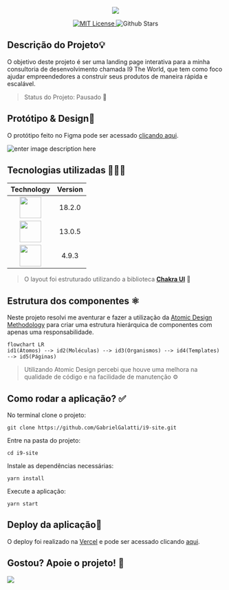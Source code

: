 <p align="center">
  <img src="https://lh3.googleusercontent.com/Moh48iEDq5XlqpSPMZe16YNmDibKGiqjVc9elNt2eq-iqrPCum9SizshmD6a8YlaD_BVsGc4u9D9gBoM9aQLh1V14uerIETlLUvpxEBL8rn7Q66bK6KZvsX6RSgNgJ4mnV-cyPff=w600" />
</p>

<p align="center">
  <a href="https://github.com/GabrielGalatti/i9-site/blob/master/LICENSE">
    <img alt="MIT License" src="https://img.shields.io/github/license/GabrielGalatti/i9-site"/>
  </a>
  <img alt="Github Stars" src="https://badgen.net/github/stars/GabrielGalatti/i9-site" />
</p>

## Descrição do Projeto💡
O objetivo deste projeto é ser uma landing page interativa para a minha consultoria de desenvolvimento chamada I9 The World, que tem como foco ajudar empreendedores a construir seus produtos de maneira rápida e escalável.

> Status do Projeto:  Pausado 🛑

## Protótipo & Design🧪

O protótipo feito no Figma pode ser acessado  [clicando aqui](https://www.figma.com/file/iwekR7iuJK9zbUZoJZpqHB/I9-The-World---Site-2022?node-id=0%3A1&t=UIsnTs5FbxdOhor3-1).

![enter image description here](https://lh3.googleusercontent.com/fQFUBeq6gO6MMX1-u9-xzKha7CDRZtNTSsgya47RWHH5jBWlmLRKvpueaKO-7RFLzfMwkxnsrenvI5RxRjvVNI4ZuzjD_dKhSnAlb4yMgZBDDm_8M-yu5pNkEJLFrDVvH0bttaeM=w00)

## Tecnologias utilizadas 🧑🏽‍💻

| Technology | Version |
|:---:|:---:|
|  <img src="https://cdn.jsdelivr.net/gh/devicons/devicon/icons/react/react-original-wordmark.svg" height="50px"/>| 18.2.0 |
|<img src="https://cdn.jsdelivr.net/gh/devicons/devicon/icons/nextjs/nextjs-original-wordmark.svg" height="50px"/>| 13.0.5 |
|<img src="https://cdn.jsdelivr.net/gh/devicons/devicon/icons/typescript/typescript-original.svg" height="50px"/>| 4.9.3 |

> O layout foi estruturado utilizando a biblioteca **[Chakra UI](https://chakra-ui.com/)** 💛

## Estrutura dos componentes ⚛️
 
 Neste projeto resolvi me aventurar e fazer a utilização da [Atomic Design Methodology](https://atomicdesign.bradfrost.com/chapter-2/) para criar uma estrutura hierárquica de componentes com apenas uma responsabilidade.

```mermaid 
flowchart LR
id1(Átomos) --> id2(Moléculas) --> id3(Organismos) --> id4(Templates) --> id5(Páginas)
 ```

> Utilizando Atomic Design percebi que houve uma melhora na qualidade de código e na facilidade de manutenção  ⚙️

## Como rodar a aplicação? ✅

No terminal clone o projeto:

    git clone https://github.com/GabrielGalatti/i9-site.git

Entre na pasta do projeto:

    cd i9-site

Instale as dependências necessárias:

    yarn install

Execute a aplicação:

    yarn start

## Deploy da aplicação🚀

O deploy foi realizado na [Vercel](https://vercel.com/) e pode ser acessado clicando [aqui](https://www.i9theworld.com/).

## Gostou? Apoie o projeto! 🍻
<a href="https://www.buymeacoffee.com/gabrielgalatti"><img src="https://img.buymeacoffee.com/button-api/?text=Doar uma cerveja&emoji=🍺&slug=gabrielgalatti&button_colour=FF5F5F&font_colour=ffffff&font_family=Poppins&outline_colour=000000&coffee_colour=FFDD00" /></a>

